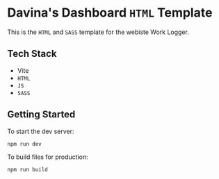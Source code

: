 # Davina's Dashboard `HTML` Template

This is the `HTML` and `SASS` template for the webiste Work Logger.

## Tech Stack

- Vite
- `HTML`
- `JS`
- `SASS`

## Getting Started

To start the dev server:

```
npm run dev
```

To build files for production:

```
npm run build
```
